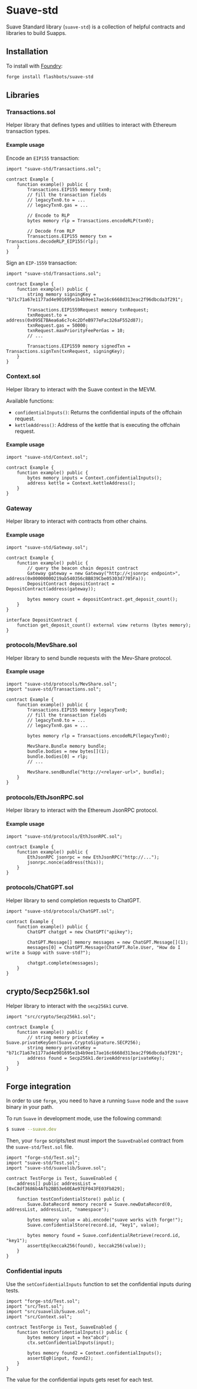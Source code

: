 # Suave-std

Suave Standard library (`suave-std`) is a collection of helpful contracts and libraries to build Suapps.

## Installation

To install with [Foundry](https://github.com/foundry-rs/foundry):

```bash
forge install flashbots/suave-std
```

## Libraries

### Transactions.sol

Helper library that defines types and utilities to interact with Ethereum transaction types.

#### Example usage

Encode an `EIP155` transaction:

```solidity
import "suave-std/Transactions.sol";

contract Example {
    function example() public {
        Transactions.EIP155 memory txn0;
        // fill the transaction fields
        // legacyTxn0.to = ...
        // legacyTxn0.gas = ...

        // Encode to RLP
        bytes memory rlp = Transactions.encodeRLP(txn0);

        // Decode from RLP
        Transactions.EIP155 memory txn = Transactions.decodeRLP_EIP155(rlp);
    }
}
```

Sign an `EIP-1559` transaction:

```solidity
import "suave-std/Transactions.sol";

contract Example {
    function example() public {
        string memory signingKey = "b71c71a67e1177ad4e901695e1b4b9ee17ae16c6668d313eac2f96dbcda3f291";

        Transactions.EIP1559Request memory txnRequest;
        txnRequest.to = address(0x095E7BAea6a6c7c4c2DfeB977eFac326aF552d87);
        txnRequest.gas = 50000;
        txnRequest.maxPriorityFeePerGas = 10;
        // ...

        Transactions.EIP1559 memory signedTxn = Transactions.signTxn(txnRequest, signingKey);
    }
}
```

### Context.sol

Helper library to interact with the Suave context in the MEVM.

Available functions:

- `confidentialInputs()`: Returns the confidential inputs of the offchain request.
- `kettleAddress()`: Address of the kettle that is executing the offchain request.

#### Example usage

```solidity
import "suave-std/Context.sol";

contract Example {
    function example() public {
        bytes memory inputs = Context.confidentialInputs();
        address kettle = Context.kettleAddress();
    }
}
```

### Gateway

Helper library to interact with contracts from other chains.

#### Example usage

```solidity
import "suave-std/Gateway.sol";

contract Example {
    function example() public {
        // query the beacon chain deposit contract
        Gateway gateway = new Gateway("http://<jsonrpc endpoint>", address(0x00000000219ab540356cBB839Cbe05303d7705Fa));
        DepositContract depositContract = DepositContract(address(gateway));

        bytes memory count = depositContract.get_deposit_count();
    }
}

interface DepositContract {
    function get_deposit_count() external view returns (bytes memory);
}
```

### protocols/MevShare.sol

Helper library to send bundle requests with the Mev-Share protocol.

#### Example usage

```solidity
import "suave-std/protocols/MevShare.sol";
import "suave-std/Transactions.sol";

contract Example {
    function example() public {
        Transactions.EIP155 memory legacyTxn0;
        // fill the transaction fields
        // legacyTxn0.to = ...
        // legacyTxn0.gas = ...

        bytes memory rlp = Transactions.encodeRLP(legacyTxn0);

        MevShare.Bundle memory bundle;
        bundle.bodies = new bytes[](1);
        bundle.bodies[0] = rlp;
        // ...

        MevShare.sendBundle("http://<relayer-url>", bundle);
    }
}
```

### protocols/EthJsonRPC.sol

Helper library to interact with the Ethereum JsonRPC protocol.

#### Example usage

```solidity
import "suave-std/protocols/EthJsonRPC.sol";

contract Example {
    function example() public {
        EthJsonRPC jsonrpc = new EthJsonRPC("http://...");
        jsonrpc.nonce(address(this));
    }
}
```

### protocols/ChatGPT.sol

Helper library to send completion requests to ChatGPT.

```solidity
import "suave-std/protocols/ChatGPT.sol";

contract Example {
    function example() public {
        ChatGPT chatgpt = new ChatGPT("apikey");

        ChatGPT.Message[] memory messages = new ChatGPT.Message[](1);
        messages[0] = ChatGPT.Message(ChatGPT.Role.User, "How do I write a Suapp with suave-std?");

        chatgpt.complete(messages);
    }
}
```

## crypto/Secp256k1.sol

Helper library to interact with the `secp256k1` curve.

```solidity
import "src/crypto/Secp256k1.sol";

contract Example {
    function example() public {
        // string memory privateKey = Suave.privateKeyGen(Suave.CryptoSignature.SECP256);
        string memory privateKey = "b71c71a67e1177ad4e901695e1b4b9ee17ae16c6668d313eac2f96dbcda3f291";
        address found = Secp256k1.deriveAddress(privateKey);
    }
}
```

## Forge integration

In order to use `forge`, you need to have a running `Suave` node and the `suave` binary in your path.

To run `Suave` in development mode, use the following command:

```bash
$ suave --suave.dev
```

Then, your `forge` scripts/test must import the `SuaveEnabled` contract from the `suave-std/Test.sol` file.

```solidity
import "forge-std/Test.sol";
import "suave-std/Test.sol";
import "suave-std/suavelib/Suave.sol";

contract TestForge is Test, SuaveEnabled {
    address[] public addressList = [0xC8df3686b4Afb2BB53e60EAe97EF043FE03Fb829];

    function testConfidentialStore() public {
        Suave.DataRecord memory record = Suave.newDataRecord(0, addressList, addressList, "namespace");

        bytes memory value = abi.encode("suave works with forge!");
        Suave.confidentialStore(record.id, "key1", value);

        bytes memory found = Suave.confidentialRetrieve(record.id, "key1");
        assertEq(keccak256(found), keccak256(value));
    }
}
```

### Confidential inputs

Use the `setConfidentialInputs` function to set the confidential inputs during tests.

```solidity
import "forge-std/Test.sol";
import "src/Test.sol";
import "src/suavelib/Suave.sol";
import "src/Context.sol";

contract TestForge is Test, SuaveEnabled {
    function testConfidentialInputs() public {
        bytes memory input = hex"abcd";
        ctx.setConfidentialInputs(input);

        bytes memory found2 = Context.confidentialInputs();
        assertEq0(input, found2);
    }
}
```

The value for the confidential inputs gets reset for each test.
